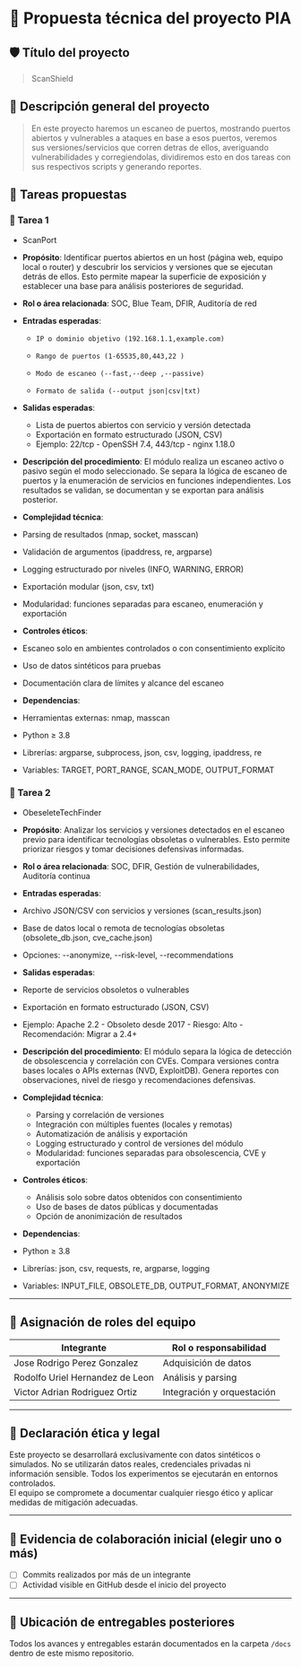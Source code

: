 # 🧩 Propuesta técnica del proyecto PIA

## 🛡️ Título del proyecto
> ScanShield

## 📌 Descripción general del proyecto
> En este proyecto haremos un escaneo de puertos, mostrando puertos abiertos y vulnerables a ataques en base a esos puertos, veremos sus versiones/servicios que corren detras de ellos, 
averiguando vulnerabilidades y corregiendolas, dividiremos esto en dos tareas con sus respectivos scripts y generando reportes.


## 🧪 Tareas propuestas

### 🔐 Tarea 1
- ScanPort
- **Propósito**: 
  Identificar puertos abiertos en un host (página web, equipo local o router) y descubrir los servicios y versiones que se ejecutan detrás de ellos. 
  Esto permite mapear la superficie de exposición y establecer una base para análisis posteriores de seguridad.

- **Rol o área relacionada**: SOC, Blue Team, DFIR, Auditoría de red

- **Entradas esperadas**: 
  - 	IP o dominio objetivo (192.168.1.1,example.com)
  - 	Rango de puertos (1-65535,80,443,22 )
  - 	Modo de escaneo (--fast,--deep ,--passive)
  - 	Formato de salida (--output json|csv|txt)
- **Salidas esperadas**: 
  - Lista de puertos abiertos con servicio y versión detectada
  - Exportación en formato estructurado (JSON, CSV)
  - Ejemplo: 22/tcp - OpenSSH 7.4, 443/tcp - nginx 1.18.0 

- **Descripción del procedimiento**: 
El módulo realiza un escaneo activo o pasivo según el modo seleccionado. Se separa la lógica de escaneo de puertos y la enumeración de 
servicios en funciones independientes. Los resultados se validan, se documentan y se exportan para análisis posterior.

- **Complejidad técnica**:
- Parsing de resultados (nmap, socket, masscan)
- Validación de argumentos (ipaddress, re, argparse)
- Logging estructurado por niveles (INFO, WARNING, ERROR)
- Exportación modular (json, csv, txt)
- Modularidad: funciones separadas para escaneo, enumeración y exportación

- **Controles éticos**:
- Escaneo solo en ambientes controlados o con consentimiento explícito
- Uso de datos sintéticos para pruebas
- Documentación clara de límites y alcance del escaneo

- **Dependencias**:
- Herramientas externas: nmap, masscan
- Python ≥ 3.8
- Librerías: argparse, subprocess, json, csv, logging, ipaddress, re
- Variables: TARGET, PORT_RANGE, SCAN_MODE, OUTPUT_FORMAT

### 🧭 Tarea 2
- ObeseleteTechFinder
- **Propósito**: 
Analizar los servicios y versiones detectados en el escaneo previo para identificar tecnologías obsoletas o vulnerables. 
Esto permite priorizar riesgos y tomar decisiones defensivas informadas.
- **Rol o área relacionada**:
SOC, DFIR, Gestión de vulnerabilidades, Auditoría continua
- **Entradas esperadas**: 
- Archivo JSON/CSV con servicios y versiones (scan_results.json)
- Base de datos local o remota de tecnologías obsoletas (obsolete_db.json, cve_cache.json)
- Opciones: --anonymize, --risk-level, --recommendations

- **Salidas esperadas**: 
- Reporte de servicios obsoletos o vulnerables
- Exportación en formato estructurado (JSON, CSV)
- Ejemplo: Apache 2.2 - Obsoleto desde 2017 - Riesgo: Alto - Recomendación: Migrar a 2.4+

- **Descripción del procedimiento**:
El módulo separa la lógica de detección de obsolescencia y correlación con CVEs. Compara versiones contra bases locales o APIs externas 
(NVD, ExploitDB). Genera reportes con observaciones, nivel de riesgo y recomendaciones defensivas.

- **Complejidad técnica**: 
  - Parsing y correlación de versiones
  - Integración con múltiples fuentes (locales y remotas)
  - Automatización de análisis y exportación
  - Logging estructurado y control de versiones del módulo
  - Modularidad: funciones separadas para obsolescencia, CVE y exportación

- **Controles éticos**: 
  - Análisis solo sobre datos obtenidos con consentimiento
  -  Uso de bases de datos públicas y documentadas
  - Opción de anonimización de resultados

- **Dependencias**:
- Python ≥ 3.8
- Librerías: json, csv, requests, re, argparse, logging
- Variables: INPUT_FILE, OBSOLETE_DB, OUTPUT_FORMAT, ANONYMIZE


---

## 👥 Asignación de roles del equipo

| Integrante | Rol o responsabilidad |
|------------|------------------------|
| Jose Rodrigo Perez Gonzalez      | Adquisición de datos |
| Rodolfo Uriel Hernandez de Leon  | Análisis y parsing |
| Victor Adrian Rodriguez Ortiz    | Integración y orquestación |

---

## 🔐 Declaración ética y legal

Este proyecto se desarrollará exclusivamente con datos sintéticos o simulados. No se utilizarán datos reales, credenciales privadas ni información sensible. Todos los experimentos se ejecutarán en entornos controlados.  
El equipo se compromete a documentar cualquier riesgo ético y aplicar medidas de mitigación adecuadas.

---

## 🤝 Evidencia de colaboración inicial (elegir uno o más)

- [ ] Commits realizados por más de un integrante
- [ ] Actividad visible en GitHub desde el inicio del proyecto

---

## 📁 Ubicación de entregables posteriores

Todos los avances y entregables estarán documentados en la carpeta `/docs` dentro de este mismo repositorio.
